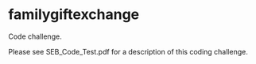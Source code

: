 # familygiftexchange
Code challenge.

Please see SEB_Code_Test.pdf for a description of this coding challenge.

